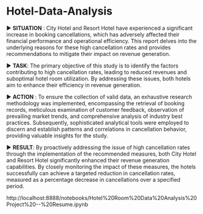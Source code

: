 # Hotel-Data-Analysis

► **SITUATION** : City Hotel and Resort Hotel have experienced a significant increase in booking cancellations, which has adversely affected their financial performance and operational efficiency. This report delves into the underlying reasons for these high cancellation  rates and provides recommendations to mitigate their impact on revenue generation.

► **TASK**: The primary objective of this study is to  identify the factors contributing to high cancellation  rates, leading to reduced revenues and suboptimal hotel room utilization. By addressing these issues, both hotels aim to enhance their efficiency in revenue generation.

► **ACTION** : To ensure the collection of valid data, an exhaustive research methodology  was implemented, encompassing  the retrieval of booking records, meticulous examination of customer feedback, observation of prevailing market trends, and comprehensive analysis of industry best practices. Subsequently, sophisticated analytical tools were employed to discern and establish patterns and correlations in cancellation behavior, providing valuable insights for the study.

► **RESULT**: By proactively addressing the issue of high cancellation rates through the implementation of the recommended measures, both City Hotel and Resort Hotel significantly enhanced their revenue generation capabilities. By closely monitoring the impact of these measures, the hotels successfully can achieve a targeted reduction in cancellation  rates, measured as a percentage decrease in cancellations over a specified period.


http://localhost:8888/notebooks/Hotel%20Room%20Data%20Analysis%20Project%20--%20Resume.ipynb
